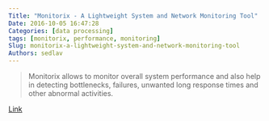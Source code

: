 ```yaml
---
Title: "Monitorix - A Lightweight System and Network Monitoring Tool"
Date: 2016-10-05 16:47:28
Categories: [data processing]
tags: [monitorix, performance, monitoring]
Slug: monitorix-a-lightweight-system-and-network-monitoring-tool
Authors: sedlav
---
```


> Monitorix allows to monitor overall system performance and also help in detecting bottlenecks, failures, unwanted long response times and other abnormal activities.

[Link](http://www.tecmint.com/monitorix-a-lightweight-system-and-network-monitoring-tool-for-linux/)
